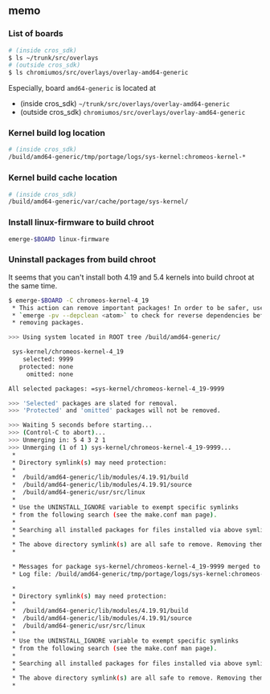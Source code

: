 ## memo

### List of boards

```bash
# (inside cros_sdk)
$ ls ~/trunk/src/overlays
# (outside cros_sdk)
$ ls chromiumos/src/overlays/overlay-amd64-generic
```

Especially, board `amd64-generic` is located at
- (inside cros_sdk) `~/trunk/src/overlays/overlay-amd64-generic`
- (outside cros_sdk) `chromiumos/src/overlays/overlay-amd64-generic`

### Kernel build log location

```bash
# (inside cros_sdk)
/build/amd64-generic/tmp/portage/logs/sys-kernel:chromeos-kernel-*
```

### Kernel build cache location

```bash
# (inside cros_sdk)
/build/amd64-generic/var/cache/portage/sys-kernel/
```

### Install linux-firmware to build chroot

```bash
emerge-$BOARD linux-firmware
```

### Uninstall packages from build chroot

It seems that you can't install both 4.19 and 5.4 kernels into build chroot at the same time.

```bash
$ emerge-$BOARD -C chromeos-kernel-4_19
 * This action can remove important packages! In order to be safer, use
 * `emerge -pv --depclean <atom>` to check for reverse dependencies before
 * removing packages.

>>> Using system located in ROOT tree /build/amd64-generic/

 sys-kernel/chromeos-kernel-4_19
    selected: 9999 
   protected: none 
     omitted: none 

All selected packages: =sys-kernel/chromeos-kernel-4_19-9999

>>> 'Selected' packages are slated for removal.
>>> 'Protected' and 'omitted' packages will not be removed.

>>> Waiting 5 seconds before starting...
>>> (Control-C to abort)...
>>> Unmerging in: 5 4 3 2 1
>>> Unmerging (1 of 1) sys-kernel/chromeos-kernel-4_19-9999...
 * 
 * Directory symlink(s) may need protection:
 * 
 * 	/build/amd64-generic/lib/modules/4.19.91/build
 * 	/build/amd64-generic/lib/modules/4.19.91/source
 * 	/build/amd64-generic/usr/src/linux
 * 
 * Use the UNINSTALL_IGNORE variable to exempt specific symlinks
 * from the following search (see the make.conf man page).
 * 
 * Searching all installed packages for files installed via above symlink(s)...
 * 
 * The above directory symlink(s) are all safe to remove. Removing them now...
 * 

 * Messages for package sys-kernel/chromeos-kernel-4_19-9999 merged to /build/amd64-generic/:
 * Log file: /build/amd64-generic/tmp/portage/logs/sys-kernel:chromeos-kernel-4_19-9999:20200106-123041.log

 * 
 * Directory symlink(s) may need protection:
 * 
 * 	/build/amd64-generic/lib/modules/4.19.91/build
 * 	/build/amd64-generic/lib/modules/4.19.91/source
 * 	/build/amd64-generic/usr/src/linux
 * 
 * Use the UNINSTALL_IGNORE variable to exempt specific symlinks
 * from the following search (see the make.conf man page).
 * 
 * Searching all installed packages for files installed via above symlink(s)...
 * 
 * The above directory symlink(s) are all safe to remove. Removing them now...
 * 
```